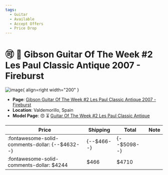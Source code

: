 ```yaml
---
tags:
  - Guitar
  - Available
  - Accept Offers
  - Price Drop
---
```


# :accept: :arrow_down_small: Gibson Guitar Of The Week #2 Les Paul Classic Antique 2007 - Fireburst

![image](https://rvb-img.reverb.com/image/upload/s--_ocipBGJ--/a_0,c_crop,h_0.518,w_1.000,x_0.000,y_0.200/t_card-square/v1700088231/prmrwbniscm30z9yprgx.jpg){ align=right width="200" }

* **Page**: [Gibson Guitar Of The Week #2 Les Paul Classic Antique 2007 - Fireburst](https://reverb.com/ca/item/75941216-gibson-guitar-of-the-week-2-les-paul-classic-antique-2007-fireburst)
* **Location**: Valdemorillo, Spain
* **Model Page**: :heart_eyes: :hourglass_flowing_sand: [Guitar Of The Week #2 Les Paul Classic Antique](../../Models/guitar-of-the-week-2-les-paul-classic-antique.md)


| Price | Shipping  | Total | Note    |
|-------|-----------|-------|---------|
| :fontawesome-solid-comments-dollar: {--$4632--} | {--$466--} | {--$5098--} | |
| :fontawesome-solid-comments-dollar: $4244 | $466 | $4710 | |
